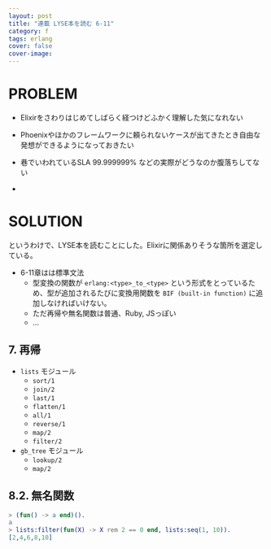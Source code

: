 ```yaml
---
layout: post
title: "連載 LYSE本を読む 6-11"
category: f
tags: erlang
cover: false
cover-image:
---
```


# PROBLEM
- Elixirをさわりはじめてしばらく経つけどふかく理解した気になれない
- Phoenixやほかのフレームワークに頼られないケースが出てきたとき自由な発想ができるようになっておきたい
- 巷でいわれているSLA 99.999999% などの実際がどうなのか腹落ちしてない

-

# SOLUTION
というわけで、LYSE本を読むことにした。Elixirに関係ありそうな箇所を選定している。

- 6-11章はは標準文法
    - 型変換の関数が `erlang:<type>_to_<type>` という形式をとっているため、型が追加されるたびに変換用関数を `BIF (built-in function)` に追加しなければいけない。
    - ただ再帰や無名関数は普通、Ruby, JSっぽい
    - ...

## 7. 再帰
- `lists` モジュール
    - `sort/1`
    - `join/2`
    - `last/1`
    - `flatten/1`
    - `all/1`
    - `reverse/1`
    - `map/2`
    - `filter/2`
- `gb_tree` モジュール
    - `lookup/2`
    - `map/2`

## 8.2. 無名関数
```erlang
> (fun() -> a end)().
a
> lists:filter(fun(X) -> X rem 2 == 0 end, lists:seq(1, 10)).
[2,4,6,8,10]
```
